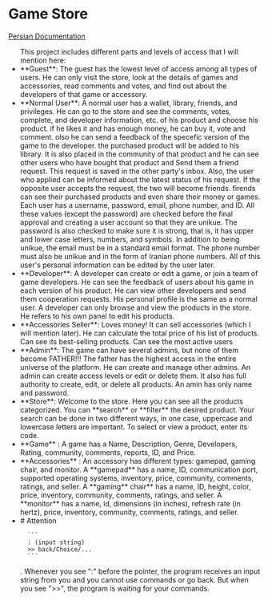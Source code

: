 # Game Store
[Persian Documentation](https://docs.google.com/document/d/1OahsSH1X6MmyersdhQ8q5-EWvrjDK_4ZxnWIyzjKmF4/edit?usp=sharing)

<ul>
This project includes different parts and levels of access that I will mention here:



<li>
    **Guest**:
      The guest has the lowest level of access among all types of users. He can only visit the store, look at the details of games and accessories, read comments and votes, and find out about the developers of that game or accessory.
</li>



<li>
    **Normal User**:
      A normal user has a wallet, library, friends, and privileges.
      He can go to the store and see the comments, votes, complete, and developer information, etc. of his product and choose his product.
      if he likes it and has enough money, he can buy it, vote and comment. olso he can send a feedback of the specefic version of the game to the developer.
      the purchased product will be added to his library. It is also placed in the community of that product and he can see other users who have bought that product and Send them a friend request.
      This request is saved in the other party's inbox. Also, the user who applied can be informed about the latest status of his request. If the opposite user accepts the request, the two will become friends.
      firends can see their purchased products and even share their money or games.
      Each user has a username, password, email, phone number, and ID.
      All these values ​​(except the password) are checked before the final approval and creating a user account so that they are unikue.
      The password is also checked to make sure it is strong, that is, it has upper and lower case letters, numbers, and symbols.
      In addition to being unikue, the email must be in a standard email format.
      The phone number must also be unikue and in the form of Iranian phone numbers.
      All of this user's personal information can be edited by the user later.
</li>



<li>
    **Developer**:
      A developer can create or edit a game, or join a team of game developers.
      He can see the feedback of users about his game in each version of his product.
      He can view other developers and send them cooperation requests.
      His personal profile is the same as a normal user.
      A developer can only browse and view the products in the store.
      He refers to his own panel to edit his products.
</li>



<li>
    **Accessories Seller**:
      Loves money!
      It can sell accessories (which I will mention later).
      He can calculate the total price of his list of products.
      Can see its best-selling products.
      Can see the most active users
</li>



<li>
    **Admin**:
      The game can have several admins, but none of them become FATHER!!!
      The father has the highest access in the entire universe of the platform.
      He can create and manage other admins.
      An admin can create access levels or edit or delete them.
      It also has full authority to create, edit, or delete all products.
      An amin has only name and password.
</li>



<li>
    **Store**:
      Welcome to the store. Here you can see all the products categorized.
      You can **search** or **filter** the desired product.
      Your search can be done in two different ways, in one case, uppercase and lowercase letters are important.
      To select or view a product, enter its code.
</li>



<li>
    **Game** :
      A game has a Name, Description, Genre, Developers, Rating, community, comments, reports, ID, and Price.
</li>



<li>
    **Accessories** :
      An accessory has different types: gamepad, gaming chair, and monitor.
      A **gamepad** has a name, ID, communication port, supported operating systems, inventory, price, community, comments, ratings, and seller.
      A **gaming** chair** has a name, ID, height, color, price, inventory, community, comments, ratings, and seller.
      A **monitor** has a name, id, dimensions (in inches), refresh rate (in hertz), price, inventory, community, comments, ratings, and seller.
</li>



<li>
    # Attention
   
      ```
      : (input string)
      >> back/Choice/...
      ```
.
      Whenever you see ":" before the pointer, the program receives an input string from you and you cannot use commands or go back.
      But when you see ">>", the program is waiting for your commands.
</li>

</ul>
